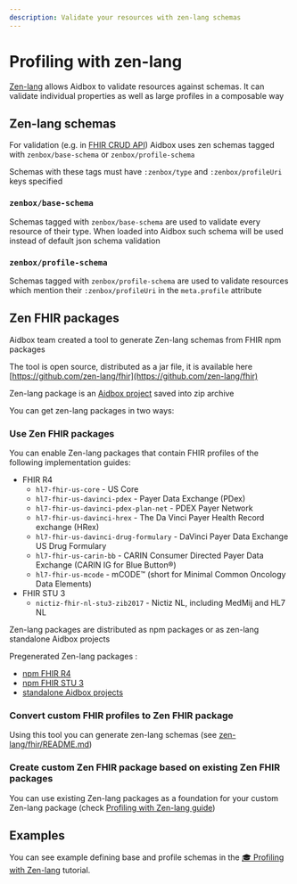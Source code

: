 ```yaml
---
description: Validate your resources with zen-lang schemas
---
```


# Profiling with zen-lang

[Zen-lang](https://github.com/zen-lang/zen) allows Aidbox to validate resources against schemas. It can validate individual properties as well as large profiles in a composable way

## Zen-lang schemas

For validation (e.g. in [FHIR CRUD API](../api-1/api/crud-1/)) Aidbox uses zen schemas tagged with `zenbox/base-schema` or `zenbox/profile-schema`

Schemas with these tags must have `:zenbox/type` and `:zenbox/profileUri` keys specified

### `zenbox/base-schema`

Schemas tagged with `zenbox/base-schema` are used to validate every resource of their type. When loaded into Aidbox such schema will be used instead of default json schema validation

### `zenbox/profile-schema`

Schemas tagged with `zenbox/profile-schema` are used to validate resources which mention their `:zenbox/profileUri` in the `meta.profile` attribute

## Zen FHIR packages

Aidbox team created a tool to generate Zen-lang schemas from FHIR npm packages

The tool is open source, distributed as a jar file, it is available here [https://github.com/zen-lang/fhir](https://github.com/zen-lang/fhir)

Zen-lang package is an [Aidbox project](../aidbox-configuration/aidbox-zen-lang-project.md) saved into zip archive

You can get zen-lang packages in two ways:

### Use Zen FHIR packages

You can enable Zen-lang packages that contain FHIR profiles of the following implementation guides:

* FHIR R4
  * `hl7-fhir-us-core` - US Core
  * `hl7-fhir-us-davinci-pdex` - Payer Data Exchange (PDex)
  * `hl7-fhir-us-davinci-pdex-plan-net` - PDEX Payer Network
  * `hl7-fhir-us-davinci-hrex` - The Da Vinci Payer Health Record exchange (HRex)
  * `hl7-fhir-us-davinci-drug-formulary` - DaVinci Payer Data Exchange US Drug Formulary
  * `hl7-fhir-us-carin-bb` - CARIN Consumer Directed Payer Data Exchange (CARIN IG for Blue Button®)
  * `hl7-fhir-us-mcode` - mCODE™ (short for Minimal Common Oncology Data Elements)
* FHIR STU 3
  * `nictiz-fhir-nl-stu3-zib2017` - Nictiz NL, including MedMij and HL7 NL

Zen-lang packages are distributed as npm packages or as zen-lang standalone Aidbox projects

Pregenerated Zen-lang packages :

* [npm FHIR R4](https://www.npmjs.com/browse/depended/@zen-lang/hl7-fhir-r4-core)&#x20;
* [npm FHIR STU 3](https://www.npmjs.com/browse/depended/@zen-lang/hl7-fhir-r3-core)
* [standalone Aidbox projects](https://github.com/zen-lang/fhir/releases)

### Convert custom FHIR profiles to Zen FHIR package

Using this tool you can generate zen-lang schemas (see [zen-lang/fhir/README.md](https://github.com/zen-lang/fhir/blob/main/README.md))

### Create custom Zen FHIR package based on existing Zen FHIR packages

You can use existing Zen-lang packages as a foundation for your custom Zen-lang package (check [Profiling with Zen-lang guide](draft-profiling-with-zen-lang.md))



## Examples

You can see example defining base and profile schemas in the [🎓 Profiling with Zen-lang](draft-profiling-with-zen-lang.md) tutorial.

